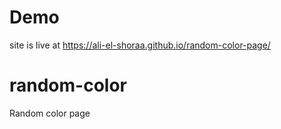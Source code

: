 # Demo
site is live at https://ali-el-shoraa.github.io/random-color-page/
# random-color
Random color page
